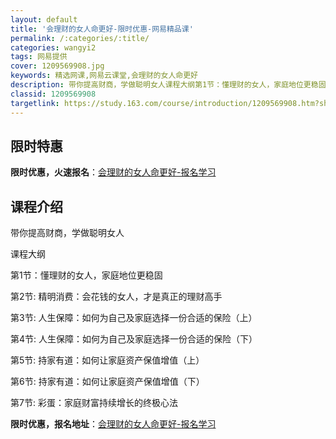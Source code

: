 ```yaml
---
layout: default
title: '会理财的女人命更好-限时优惠-网易精品课'
permalink: /:categories/:title/
categories: wangyi2
tags: 网易提供
cover: 1209569908.jpg
keywords: 精选网课,网易云课堂,会理财的女人命更好
description: 带你提高财商，学做聪明女人课程大纲第1节：懂理财的女人，家庭地位更稳固第2节:精明消费：会花钱的女人，才是真正的理财高手
classid: 1209569908
targetlink: https://study.163.com/course/introduction/1209569908.htm?share=1&shareId=1025206652&utm_campaign=share&utm_medium=iphoneShare&utm_source=&utm_u=1025206652
---
```


## 限时特惠

**限时优惠，火速报名**：[会理财的女人命更好-报名学习](https://study.163.com/course/introduction/1209569908.htm?share=1&shareId=1025206652&utm_campaign=share&utm_medium=iphoneShare&utm_source=&utm_u=1025206652)

## 课程介绍

带你提高财商，学做聪明女人

课程大纲

第1节：懂理财的女人，家庭地位更稳固

第2节: 精明消费：会花钱的女人，才是真正的理财高手

第3节: 人生保障：如何为自己及家庭选择一份合适的保险（上）

第4节: 人生保障：如何为自己及家庭选择一份合适的保险（下）

第5节: 持家有道：如何让家庭资产保值增值（上）

第6节: 持家有道：如何让家庭资产保值增值（下）

第7节: 彩蛋：家庭财富持续增长的终极心法

**限时优惠，报名地址**：[会理财的女人命更好-报名学习](https://study.163.com/course/introduction/1209569908.htm?share=1&shareId=1025206652&utm_campaign=share&utm_medium=iphoneShare&utm_source=&utm_u=1025206652)

